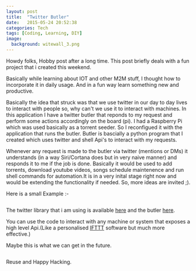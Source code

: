```yaml
---
layout: post
title:  "Twitter Butler"
date:   2015-05-24 20:52:38
categories: Tech
tags: [Coding, Learning, DIY]
image:
  background: witewall_3.png
---
```


Howdy folks, Hobby post after a long time. This post briefly deals with a fun project that i created this weekend.

Basically while learning about IOT and other M2M stuff, I thought how to incorporate it in daily usage. And in a fun way learn something new and productive.

Basically the idea that struck was that we use twitter in our day to day lives to interact with people so, why can't we use it to interact with machines. In this application I have a twitter butler that reponds to my request and perform some actions accordingly on the board (pi). I had a Raspberry Pi which was used basically as a torrent seeder. So I reconfigued it with the application that runs the butler. Butler is bascially a python program that I created which uses twitter and shell Api's to interact with my requests.

Whenever any request is made to the butler via twitter (mentions or DMs) it understands (in a way Siri/Cortana does but in very naive manner) and responds it to me if the job is done. Basically it would be used to add torrents, download youtube videos, songs schedule maintenence and run shell commands for automation.It is in a very inital stage right now and would be extending the functionality if needed. So, more ideas are invited ;).

Here is a small Example :-

<img src="http://i.imgur.com/GxBFiTO.png" alt="">

The twitter library that i am using is available [here](https://github.com/sixohsix/) and the butler [here](https://twitter.com/tweet__butler).

You can use the code to interact with any machine or system that exposes a high level Api.(Like a personalised [IFTTT](https://ifttt.com/) software but much more effective.)

Maybe this is what we can get in the future.

<img src="http://i.imgur.com/h2BOKlY.png" alt="">

Reuse and Happy Hacking.
